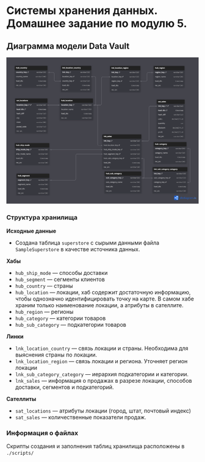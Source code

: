 # Системы хранения данных. Домашнее задание по модулю 5.

## Диаграмма модели Data Vault

![Data Vault Model](dv_diagram.png)

### Структура хранилища

**Исходные данные**
- Создана таблица `superstore` c сырыми данными файла `SampleSuperstore` в качестве источника данных.

**Хабы**
- `hub_ship_mode` — способы доставки
- `hub_segment` — сегменты клиентов
- `hub_country` — страны
- `hub_location` — локации, хаб содержит достаточную информацию, чтобы однозначно идентифицировать точку на карте. В самом хабе храним только наименование локации, а атрибуты в сателлите.
- `hub_region` — регионы
- `hub_category` — категории товаров
- `hub_sub_category` — подкатегории товаров

**Линки**
- `lnk_location_country` — связь локации и страны. Необходима для выяснения страны по локации.
- `lnk_location_region` — связь локации и региона. Уточняет регион локации
- `lnk_sub_category_category` — иерархия подкатегории и категории. 
- `lnk_sales` — информация о продажах в разрезе локации, способов доставки, сегментов и подкатегорий.

**Сателлиты**
- `sat_locations` — атрибуты локации (город, штат, почтовый индекс)
- `sat_sales` — количественные показатели продаж.

### Информация о файлах
Скрипты создания и заполнения таблиц хранилища расположены в `./scripts/`
